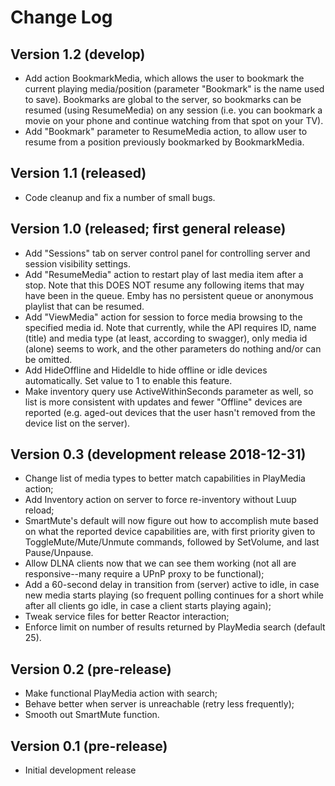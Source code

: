 # Change Log

## Version 1.2 (develop)

* Add action BookmarkMedia, which allows the user to bookmark the current playing media/position (parameter "Bookmark" is the name used to save). Bookmarks are global to the server, so bookmarks can be resumed (using ResumeMedia) on any session (i.e. you can bookmark a movie on your phone and continue watching from that spot on your TV).
* Add "Bookmark" parameter to ResumeMedia action, to allow user to resume from a position previously bookmarked by BookmarkMedia.

## Version 1.1 (released)

* Code cleanup and fix a number of small bugs.

## Version 1.0 (released; first general release)

* Add "Sessions" tab on server control panel for controlling server and session visibility settings.
* Add "ResumeMedia" action to restart play of last media item after a stop. Note that this DOES NOT resume any following items that may have been in the queue. Emby has no persistent queue or anonymous playlist that can be resumed.
* Add "ViewMedia" action for session to force media browsing to the specified media id. Note that currently, while the API requires ID, name (title) and media type (at least, according to swagger), only media id (alone) seems to work, and the other parameters do nothing and/or can be omitted.
* Add HideOffline and HideIdle to hide offline or idle devices automatically. Set value to 1 to enable this feature.
* Make inventory query use ActiveWithinSeconds parameter as well, so list is more consistent with updates and fewer "Offline" devices are reported (e.g. aged-out devices that the user hasn't removed from the device list on the server).

## Version 0.3 (development release 2018-12-31)

* Change list of media types to better match capabilities in PlayMedia action;
* Add Inventory action on server to force re-inventory without Luup reload;
* SmartMute's default will now figure out how to accomplish mute based on what the reported device capabilities are, with first priority given to ToggleMute/Mute/Unmute commands, followed by SetVolume, and last Pause/Unpause.
* Allow DLNA clients now that we can see them working (not all are responsive--many require a UPnP proxy to be functional);
* Add a 60-second delay in transition from (server) active to idle, in case new media starts playing (so frequent polling continues for a short while after all clients go idle, in case a client starts playing again);
* Tweak service files for better Reactor interaction;
* Enforce limit on number of results returned by PlayMedia search (default 25).

## Version 0.2 (pre-release)

* Make functional PlayMedia action with search;
* Behave better when server is unreachable (retry less frequently);
* Smooth out SmartMute function.

## Version 0.1 (pre-release)

* Initial development release